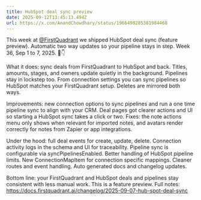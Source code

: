 ```yaml
---
title: HubSpot deal sync preview
date: 2025-09-12T13:45:13.494Z
url: https://x.com/AnandChowdhary/status/1966498285381984468
---
```


This week at [@FirstQuadrant](https://x.com/FirstQuadrant) we shipped HubSpot deal sync (feature preview). Automatic two way updates so your pipeline stays in step. Week 36, Sep 1 to 7, 2025\. 🔄👇  
  
What it does: sync deals from FirstQuadrant to HubSpot and back. Titles, amounts, stages, and owners update quietly in the background. Pipelines stay in lockstep too. From connection settings you can sync pipelines so HubSpot matches your FirstQuadrant setup. Deletes are mirrored both ways.  
  
Improvements: new connection options to sync pipelines and run a one time pipeline sync to align with your CRM. Deal pages got clearer actions and UI so starting a HubSpot sync takes a click or two. Fixes: the note actions menu only shows when relevant for imported notes, and avatars render correctly for notes from Zapier or app integrations.  
  
Under the hood: full deal events for create, update, delete. Connection activity logs in the schema and UI for traceability. Pipeline sync is configurable via syncPipelinesEnabled. Better handling of HubSpot pipeline limits. New ConnectionMapItem for connection specific mappings. Cleaner routes and event handling. Auto generated docs and changelog updates.  
  
Bottom line: your FirstQuadrant and HubSpot deals and pipelines stay consistent with less manual work. This is a feature preview. Full notes: <https://docs.firstquadrant.ai/changelog/2025-09-07-hub-spot-deal-sync>
